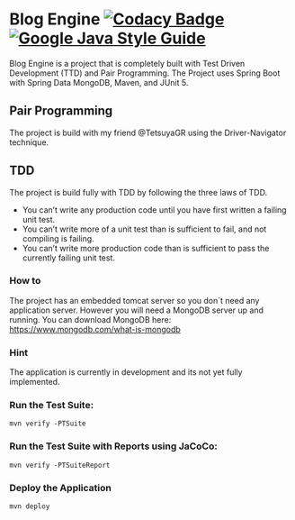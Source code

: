 # Blog Engine  [![Codacy Badge](https://api.codacy.com/project/badge/Grade/a72f9fb7f3984263b423fd1e3634e55c)](https://www.codacy.com/app/apavlidi/BlogEngine?utm_source=github.com&amp;utm_medium=referral&amp;utm_content=apavlidi/BlogEngine&amp;utm_campaign=Badge_Grade) [![Google Java Style Guide](https://img.shields.io/badge/code_style-standard-brightgreen.svg)](https://standardjs.com)
Blog Engine is a project that is completely built with Test Driven Development (TTD) and Pair Programming.
The Project uses Spring Boot with Spring Data MongoDB, Maven, and JUnit 5.

## Pair Programming
The project is build with my friend @TetsuyaGR using the Driver-Navigator technique.

## TDD
The project is build fully with TDD by following the three laws of TDD.
 * You can’t write any production code until you have first written a failing unit test.
 * You can’t write more of a unit test than is sufficient to fail, and not compiling is failing.
 * You can’t write more production code than is sufficient to pass the currently failing unit test.

### How to
The project has an embedded tomcat server so you don`t need any application server. However you will need a MongoDB server up and running.
You can download MongoDB here: https://www.mongodb.com/what-is-mongodb

### Hint
The application is currently in development and its not yet fully implemented.

### Run the Test Suite:
`mvn verify -PTSuite` 

### Run the Test Suite with Reports using JaCoCo:
`mvn verify -PTSuiteReport` 

### Deploy the Application
`mvn deploy`
